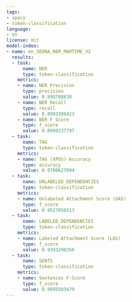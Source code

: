 ```yaml
---
tags:
- spacy
- token-classification
language:
- en
license: mit
model-index:
- name: en_SEDNA_NER_MARTIME_V2
  results:
  - task:
      name: NER
      type: token-classification
    metrics:
    - name: NER Precision
      type: precision
      value: 0.898708838
    - name: NER Recall
      type: recall
      value: 0.8993389423
    - name: NER F Score
      type: f_score
      value: 0.8990237797
  - task:
      name: TAG
      type: token-classification
    metrics:
    - name: TAG (XPOS) Accuracy
      type: accuracy
      value: 0.9780627094
  - task:
      name: UNLABELED_DEPENDENCIES
      type: token-classification
    metrics:
    - name: Unlabeled Attachment Score (UAS)
      type: f_score
      value: 0.9527056513
  - task:
      name: LABELED_DEPENDENCIES
      type: token-classification
    metrics:
    - name: Labeled Attachment Score (LAS)
      type: f_score
      value: 0.9393298266
  - task:
      name: SENTS
      type: token-classification
    metrics:
    - name: Sentences F-Score
      type: f_score
      value: 0.9095503479
---
```

